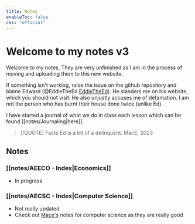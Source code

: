 ```yaml
---
title: Notes
enableToc: false
css: "official"
---
```

# Welcome to my notes v3
Welcome to my notes. They are very unfinished as I am in the process of moving and uploading them to this new website. 

If something isn't working, raise the issue on the github repository and blame Edward (@EddieTheEd [EddieTheEd](https://github.com/EddieTheEd)). He slanders me on his website, which you should not visit. He also unjustly accuses me of defamation. I am not the person who has burnt their house done twice (unlike Ed).

I have started a journal of what we do in class each lesson which can be found [[notes/Journaling|here]].


> [!QUOTE] Facts
>Ed is a bit of a delinquent.
> 	MacE, 2023





## Notes

### [[notes/AEECO - Index|Economics]]
- In progress


### [[notes/AECSC - Index|Computer Science]]
- Not really updated
- Check out [Mace's](https://github.com/MaceChettiyadan/Y11Notes) notes for computer science as they are really good





































